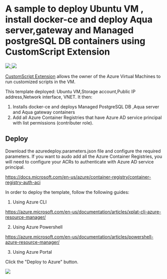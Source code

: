 # A sample to deploy Ubuntu VM , install docker-ce and deploy Aqua server,gateway and Managed postgreSQL DB containers using CustomScript Extension

<a href="https://portal.azure.com/#create/Microsoft.Template/uri/https%3A%2F%2Fraw.githubusercontent.com%2Faquasecurity%2Fazure-templates%2Fmaster%2Faqua-on-ubuntu-vm-docker-managed-postgresql%2Fazuredeploy.json" target="_blank">
    <img src="http://azuredeploy.net/deploybutton.png"/>
</a>
<a href="http://armviz.io/#/?load=https%3A%2F%2Fraw.githubusercontent.com%2Faquasecurity%2Fazure-templates%2Fmaster%2Faqua-on-ubuntu-vm-docker-managed-postgresql%2Fazuredeploy.json" target="_blank">
    <img src="http://armviz.io/visualizebutton.png"/>
</a>

[CustomScript Extension](https://github.com/Azure/azure-linux-extensions/tree/master/CustomScript) allows the owner of the Azure Virtual Machines to run customized scripts in the VM.

This template deployed: Ubuntu VM,Storage account,Public IP address,Network interface, VNET. 
It then:
1. Installs docker-ce and deploys Managed PostgreSQL DB ,Aqua server and Aqua gateway containers
2. Add all Azure Container Registries that have Azure AD service principal with list permissions (contributer role).

## Deploy
Download the azuredeploy.parameters.json file and configure the required parameters. 
If you want to audo add all the Azure Container Registries, you will need to configure your ACRs to authenticate with Azure AD service principal. 

https://docs.microsoft.com/en-us/azure/container-registry/container-registry-auth-aci

In order to deploy the template, follow the following guides:

1. Using Azure CLI

  https://azure.microsoft.com/en-us/documentation/articles/xplat-cli-azure-resource-manager/

2. Using Azure Powershell

  https://azure.microsoft.com/en-us/documentation/articles/powershell-azure-resource-manager/

3. Using Azure Portal

  Click the "Deploy to Azure" button.
  
  
 <a href="https://portal.azure.com/#create/Microsoft.Template/uri/https%3A%2F%2Fraw.githubusercontent.com%2FAzure%2Fazure-templates%2Fmaster%2Faqua-on-ubuntu-vm-docker-managed-postgresql%2Fazuredeploy.json" target="_blank">
    <img src="http://azuredeploy.net/deploybutton.png"/>
</a>
